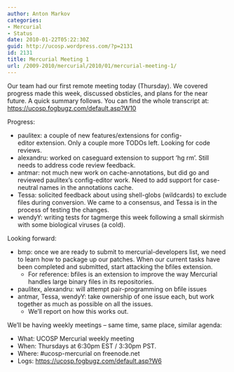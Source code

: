 ```yaml
---
author: Anton Markov
categories:
- Mercurial
- Status
date: 2010-01-22T05:22:30Z
guid: http://ucosp.wordpress.com/?p=2131
id: 2131
title: Mercurial Meeting 1
url: /2009-2010/mercurial/2010/01/mercurial-meeting-1/
---
```


Our team had our first remote meeting today (Thursday). We covered progress made this week, discussed obsticles, and plans for the near future. A quick summary follows. You can find the whole transcript at: <https://ucosp.fogbugz.com/default.asp?W10>

Progress:

  * paulitex: a couple of new features/extensions for config-editor extension. Only a couple more TODOs left. Looking for code reviews.
  * alexandru: worked on caseguard extension to support &#8216;hg rm&#8217;. Still needs to address code review feedback.
  * antmar: not much new work on cache-annotations, but did go and reviewed paulitex&#8217;s config-editor work. Need to add support for case-neutral names in the annotations cache.
  * Tessa: solicited feedback about using shell-globs (wildcards) to exclude files during conversion. We came to a consensus, and Tessa is in the process of testing the changes.
  * wendyY: writing tests for tagmerge this week following a small skirmish with some biological viruses (a cold).

Looking forward:

  * bmp: once we are ready to submit to mercurial-developers list, we need to learn how to package up our patches. When our current tasks have been completed and submitted, start attacking the bfiles extension. 
      * For reference: bfiles is an extension to improve the way Mercurial handles large binary files in its repositories.
  * paulitex, alexandru: will attempt pair-programming on bfile issues
  * antmar, Tessa, wendyY: take ownership of one issue each, but work together as much as possible on all the issues. 
      * We&#8217;ll report on how this works out.

We&#8217;ll be having weekly meetings &#8211; same time, same place, similar agenda:

  * What: UCOSP Mercurial weekly meeting
  * When: Thursdays at 6:30pm EST / 3:30pm PST.
  * Where: #ucosp-mercurial on freenode.net
  * Logs: <https://ucosp.fogbugz.com/default.asp?W6>